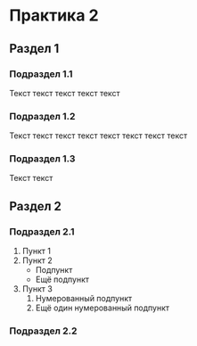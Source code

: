 # **Практика 2**
## **Раздел 1**
### Подраздел 1.1
Текст текст текст текст текст 
### Подраздел 1.2
Текст текст текст текст
текст текст текст текст 
### Подраздел 1.3
Текст текст
## **Раздел 2**
### Подраздел 2.1
1. Пункт 1
2. Пункт 2
    * Подпункт
    * Ещё подпункт
3. Пункт 3
    1. Нумерованный подпункт
    2. Ещё один нумерованный подпункт
### Подраздел 2.2
